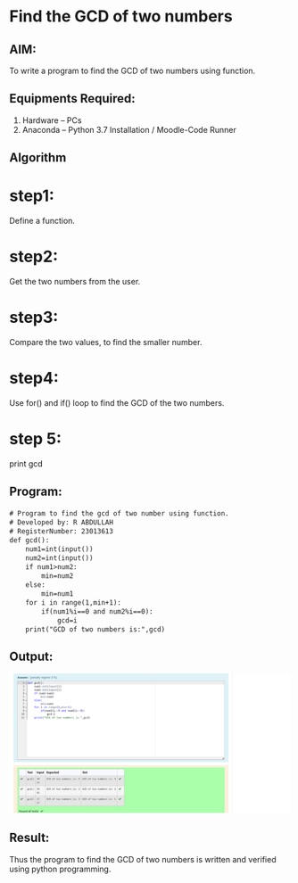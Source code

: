 # Find the GCD of two numbers

## AIM:
To write a program to find the GCD of two numbers using function.

## Equipments Required:
1. Hardware – PCs
2. Anaconda – Python 3.7 Installation / Moodle-Code Runner

## Algorithm
# step1:
 Define a function.
# step2:
 Get the two numbers from the user.
# step3:
 Compare the two values, to find the smaller number.
# step4:
 Use for() and if() loop to find the GCD of the two numbers.
 # step 5:
 print gcd

## Program:
```````
# Program to find the gcd of two number using function.
# Developed by: R ABDULLAH
# RegisterNumber: 23013613 
def gcd():
    num1=int(input())
    num2=int(input())
    if num1>num2:
        min=num2
    else:
        min=num1
    for i in range(1,min+1):
        if(num1%i==0 and num2%i==0):
            gcd=i
    print("GCD of two numbers is:",gcd)
```````

## Output:
![Alt text](<Screenshot 2023-11-26 142628.png>)


## Result:
Thus the program to find the GCD of two numbers is written and verified using python programming.
